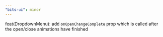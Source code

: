 ```yaml
---
"bits-ui": minor
---
```


feat(DropdownMenu): add `onOpenChangeComplete` prop which is called after the open/close animations have finished
